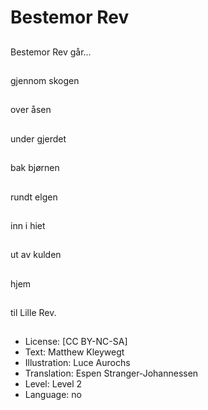 # Bestemor Rev

##
Bestemor Rev går...

##
gjennom skogen

##
over åsen

##
under gjerdet

##
bak bjørnen

##
rundt elgen

##
inn i hiet

##
ut av kulden

##
hjem

##
til Lille Rev.

##
* License: [CC BY-NC-SA]
* Text: Matthew Kleywegt
* Illustration: Luce Aurochs
* Translation: Espen Stranger-Johannessen
* Level: Level 2
* Language: no
